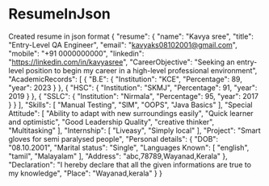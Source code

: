 # ResumeInJson
Created resume in json format
{
    "resume": {
        "name": "Kavya sree",
        "title": "Entry-Level QA Engineer",
        "email": "kavyaks08102001@gmail.com",
        "mobile": "+91 0000000000",
        "linkedin": "https://linkedin.com/in/kavyasree",
        "CareerObjective": "Seeking an entry-level position to begin my career in a high-level professional environment",
        "AcademicRecords": [
            {
                "B.E": {
                    "Institution": "KCE",
                    "Percentage": 89,
                    "year": 2023
                }
            },
            {
                "HSC": {
                    "Institution": "SKMJ",
                    "Percentage": 91,
                    "year": 2019
                }
            },
            {
                "SSLC": {
                    "Institution": "Nirmala",
                    "Percentage": 95,
                    "year": 2017
                }
            }
        ],
        "Skills": [
            "Manual Testing",
            "SIM",
            "OOPS",
            "Java Basics"
        ],
        "Special Attitude": [
            "Ability to adapt with new surroundings easily",
            "Quick learner and optimistic",
            "Good Leadership Quality",
            "creative thinker",
            "Multitasking"
        ],
        "Internship": [
            "Liveasy",
            "Simply local"
        ],
        "Project": "Smart gloves for semi paralysed people",
        "Personal details": {
            "DOB": "08.10.2001",
            "Marital status": "Single",
            "Languages Known": [
                "english",
                "tamil",
                "Malayalam"
            ],
            "Address": "abc,78789,Wayanad,Kerala"
        },
        "Declaration": "I hereby declare that all the given informations are true to my knowledge",
        "Place": "Wayanad,kerala"
    }
}
